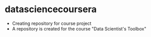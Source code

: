 # datasciencecoursera
* Creating repository for course project
* A repository is created for the course "Data Scientist's Toolbox"
